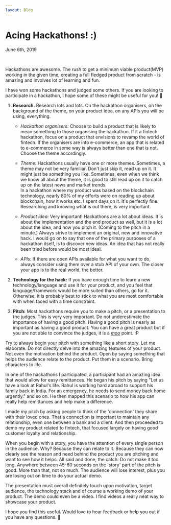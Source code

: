 ```yaml
---
layout: Blog
---
```


# Acing Hackathons! :)
<p class="metaData"> June 6th, 2019 </p>
<br/>

Hackathons are awesome. The rush to get a minimum viable product(MVP) working in the given time, creating a full fledged product from scratch - is amazing and involves lot of learning and fun.

I have won some hackathons and judged some others. If you are looking to participate in a hackathon, I hope some of these might be useful for you! :slightly_smiling_face:

1. **Research.** Research lots and lots. On the hackathon organisers, on the background of the theme, on your product idea, on any APIs you will be using, everything.

    - *Hackathon organisers:* Choose to build a product that is likely to mean something to those organising the hackathon. If it a fintech hackathon, focus on a product that envisions to revamp the world of fintech. If the organisers are into e-commerce, an app that is related to e-commerce in some way is always better than one that is not. Choose the theme accordingly.

    - *Theme:* Hackathons usually have one or more themes. Sometimes, a theme may not be very familiar. Don't just skip it, read up on it. It might just be something you like. Sometimes, even when we think we know all about the theme, it is good to still read up on it to catch up on the latest news and market trends.<br/>
    In a hackathon where my product was based on the blockchain technology, nearly 80% of my efforts were on reading up about blockchain, how it works etc. I spent days on it. It's perfectly fine. Researching and knowing what is out there, is very important.

    - *Product idea:* Very important! Hackathons are a lot about ideas. It is about the implementation and the end product as well, but it is a lot about the idea, and how you pitch it. (Coming to the pitch in a minute.) Always strive to implement an original, new and innovative hack. I would go on to say that one of the primary purposes of a hackathon itself, is to discover new ideas. An idea that has not really been tried before would be most ideal.

    - *APIs:* If there are open APIs available for what you want to do, always consider using them over a stub API of your own. The closer your app is to the real world, the better.

2. **Technology for the hack:** If you have enough time to learn a new technology/language and use it for your product, and you feel that language/framework would be more suited than others, go for it. Otherwise, it is probably best to stick to what you are most comfortable with when faced with a time constraint.

3. **Pitch:** Most hackathons require you to make a pitch, or a presentation to the judges. This is very very important. Do not underestimate the importance of having a good pitch. Having a good pitch is nearly as important as having a good product. You can have a great product but if you are not able to convince the judges, it is a [*moo*](https://www.youtube.com/watch?v=iObtPBh3NXs&list=WL&index=38&t=0s) point. :P

Try to always begin your pitch with something like a short story. Let me elaborate. Do not directly delve into the amazing features of your product. Not even the motivation behind the product. Open by saying something that helps the audience relate to the product. Put them in a scenario. Bring characters to life.

In one of the hackathons I participated, a participant had an amazing idea that would allow for easy remittances. He began his pitch by saying "Let us have a look at Rahul's life. Rahul is working hard abroad to support his family back in India. For an emergency, he needs to send money back home urgently." and so on. He then mapped this scenario to how his app can really help remittances and help make a difference.

I made my pitch by asking people to think of the 'connection' they share with their loved ones. That a connection is important to maintain any relationship, even one between a bank and a client. And then proceeded to demo my product related to fintech, that focused largely on having good customer loyalty and relationship.

When you begin with a story, you have the attention of every single person in the audience. Why? Because they can relate to it. Because they can now clearly see the reason and need behind the product you are pitching and want to see how it helps.
All said and done, the catch: Do not make it too long. Anywhere between 45-60 seconds on the 'story' part of the pitch is good. More than that, not so much. The audience will lose interest, plus you are losing out on time to do your actual demo.

The presentation must overall definitely touch upon motivation, target audience, the technology stack and of course a working demo of your product. The demo could even be a video. I find videos a really neat way to showcase your product.

I hope you find this useful. Would love to hear feedback or help you out if you have any questions. :slightly_smiling_face:
